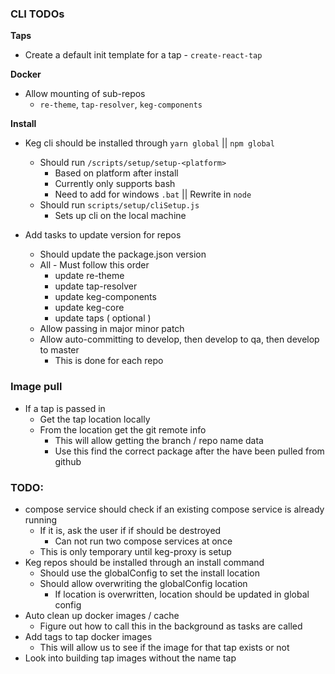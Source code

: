 ### CLI TODOs

**Taps**
  * Create a default init template for a tap - `create-react-tap`

**Docker**
  * Allow mounting of sub-repos
    * `re-theme`, `tap-resolver`, `keg-components`

**Install**
* Keg cli should be installed through `yarn global` || `npm global`
  * Should run `/scripts/setup/setup-<platform>`
    * Based on platform after install
    * Currently only supports bash
    * Need to add for windows `.bat` || Rewrite in `node`
  * Should run `scripts/setup/cliSetup.js`
    * Sets up cli on the local machine

* Add tasks to update version for repos
  * Should update the package.json version
  * All - Must follow this order
    * update re-theme
    * update tap-resolver
    * update keg-components
    * update keg-core
    * update taps ( optional )
  * Allow passing in major minor patch
  * Allow auto-committing to develop, then develop to qa, then develop to master
    * This is done for each repo

### Image pull
  * If a tap is passed in
    * Get the tap location locally
    * From the location get the git remote info
      * This will allow getting the branch / repo name data
      * Use this find the correct package after the have been pulled from github

### TODO: 
  * compose service should check if an existing compose service is already running
    * If it is, ask the user if if should be destroyed
      * Can not run two compose services at once 
    * This is only temporary until keg-proxy is setup
  * Keg repos should be installed through an install command
    * Should use the globalConfig to set the install location
    * Should allow overwriting the globalConfig location
      * If location is overwritten, location should be updated in global config
  * Auto clean up docker images / cache
    * Figure out how to call this in the background as tasks are called
  * Add tags to tap docker images
    * This will allow us to see if the image for that tap exists or not
  * Look into building tap images without the name tap

